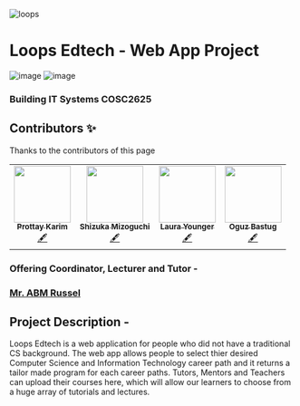 <!-- cover -->
![loops](https://user-images.githubusercontent.com/70666023/127154114-be0ce047-0dd8-45e1-b68e-30b7e11b55dc.png)
<!--end cover -->

# Loops Edtech - Web App Project
<!-- tech used -->
![image](https://img.shields.io/badge/HTML5-E34F26?style=for-the-badge&logo=html5&logoColor=white)                		![image](https://img.shields.io/badge/CSS3-1572B6?style=for-the-badge&logo=css3&logoColor=white)
<!-- end tech used -->
### Building IT Systems COSC2625 


## Contributors ✨

Thanks to the contributors of this page

<!-- ALL-CONTRIBUTORS-LIST:START - Do not remove or modify this section -->
<!-- prettier-ignore-start -->
<!-- markdownlint-disable -->
<table>
  <tr>
        <td align="center"><a href="https://github.com/prottayislive"><img src="https://avatars.githubusercontent.com/u/70666023?v=4?s=100" width="100px;" alt=""/><br /><sub><b>Prottay Karim</b></sub></a><br /><a href="#content-prottayislive" title="Content">🖋</a></td>
    <td align="center"><a href="https://github.com/shizuka05116"><img src="https://avatars.githubusercontent.com/u/83330839?v=4" width="100px;" alt=""/><br /><sub><b>Shizuka Mizoguchi</b></sub></a><br /><a href="#content-shizuka05116" title="Content">🖋</a></td>
     <td align="center"><a href="https://github.com/LauraYounger"><img src="https://avatars.githubusercontent.com/u/62323749?v=4" width="100px;" alt=""/><br /><sub><b>Laura Younger</b></sub></a><br /><a href="#content-LauraYounger" title="Content">🖋</a></td>
    <td align="center"><a href="https://github.com/s3871348"><img src="https://avatars.githubusercontent.com/u/68855374?v=4" width="100px;" alt=""/><br /><sub><b>Oguz Bastug</b></sub></a><br /><a href="#content-s3871348" title="Content">🖋</a></td>
    
  </tr>
</table>

<!-- markdownlint-restore -->
<!-- prettier-ignore-end -->

<!-- ALL-CONTRIBUTORS-LIST:END -->

### Offering Coordinator, Lecturer and Tutor - 
###  [Mr. ABM Russel](https://www.linkedin.com/in/russelabm/?originalSubdomain=au)

## Project Description -
Loops Edtech is a web application for people who did not have a traditional CS background. The web app allows people to select thier desired Computer Science and Information Technology career path and it returns a tailor made program for each career paths. Tutors, Mentors and Teachers can upload their courses here, which will allow our learners to choose from a huge array of tutorials and lectures.
